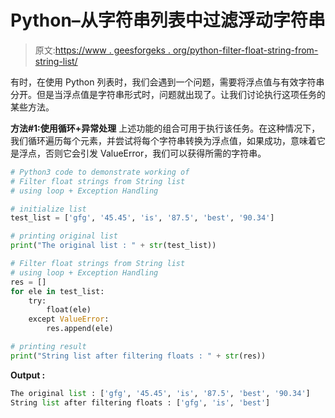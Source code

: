 # Python–从字符串列表中过滤浮动字符串

> 原文:[https://www . geesforgeks . org/python-filter-float-string-from-string-list/](https://www.geeksforgeeks.org/python-filter-float-strings-from-string-list/)

有时，在使用 Python 列表时，我们会遇到一个问题，需要将浮点值与有效字符串分开。但是当浮点值是字符串形式时，问题就出现了。让我们讨论执行这项任务的某些方法。

**方法#1:使用循环+异常处理**
上述功能的组合可用于执行该任务。在这种情况下，我们循环遍历每个元素，并尝试将每个字符串转换为浮点值，如果成功，意味着它是浮点，否则它会引发 ValueError，我们可以获得所需的字符串。

```py
# Python3 code to demonstrate working of
# Filter float strings from String list
# using loop + Exception Handling

# initialize list 
test_list = ['gfg', '45.45', 'is', '87.5', 'best', '90.34']

# printing original list 
print("The original list : " + str(test_list))

# Filter float strings from String list
# using loop + Exception Handling
res = []
for ele in test_list:
    try:
        float(ele)
    except ValueError:
        res.append(ele)

# printing result
print("String list after filtering floats : " + str(res))
```

**Output :**

```py
The original list : ['gfg', '45.45', 'is', '87.5', 'best', '90.34']
String list after filtering floats : ['gfg', 'is', 'best']

```
